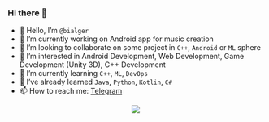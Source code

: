 ### Hi there 👋

<!--
**bialger/bialger** is a ✨ _special_ ✨ repository because its `README.md` (this file) appears on your GitHub profile.
-->

- 👋 Hello, I’m `@bialger`
- 🔭 I’m currently working on Android app for music creation
- 👯 I’m looking to collaborate on some project in `C++`, `Android` or `ML` sphere
- 👀 I’m interested in Android Development, Web Development, Game Development (Unity 3D), C++ Development
- 🌱 I’m currently learning `C++`, `ML`, `DevOps`
- 🧠 I’ve already learned `Java`, `Python`, `Kotlin`, `C#`
- 📫 How to reach me: [Telegram](https://t.me/bialger)

<div id="languages" align="center">
  <a href="https://github-readme-stats.vercel.app/api/top-langs/?username=bialger"><img align="center" src="https://github-readme-stats.vercel.app/api/top-langs/?username=bialger&hide_border=true"></a>
</div>
